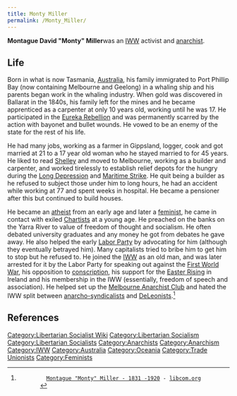 ```yaml
---
title: Monty Miller
permalink: /Monty_Miller/
---
```


**Montague David "Monty" Miller**was an
[IWW](Industrial_Workers_of_the_World.md "wikilink") activist and
[anarchist](Anarchism.md "wikilink").

## Life

Born in what is now Tasmania, [Australia](Australia.md "wikilink"), his
family immigrated to Port Phillip Bay (now containing Melbourne and
Geelong) in a whaling ship and his parents began work in the whaling
industry. When gold was discovered in Ballarat in the 1840s, his family
left for the mines and he became apprenticed as a carpenter at only 10
years old, working until he was 17. He participated in the [Eureka
Rebellion](Eureka_Rebellion_(1854).md "wikilink") and was permanently
scarred by the action with bayonet and bullet wounds. He vowed to be an
enemy of the state for the rest of his life.

He had many jobs, working as a farmer in Gippsland, logger, cook and got
married at 21 to a 17 year old woman who he stayed married to for 45
years. He liked to read [Shelley](Percy_Shelley.md "wikilink") and moved to
Melbourne, working as a builder and carpenter, and worked tirelessly to
establish relief depots for the hungry during the [Long
Depression](Long_Depression.md "wikilink") and [Maritime
Strike](Australian_Maritime_Strike_(1890).md "wikilink"). He quit being a
builder as he refused to subject those under him to long hours, he had
an accident while working at 77 and spent weeks in hospital. He became a
pensioner after this but continued to build houses.

He became an [atheist](Atheism.md "wikilink") from an early age and later a
[feminist](Feminism.md "wikilink"), he came in contact with exiled
[Chartists](Chartism.md "wikilink") at a young age. He preached on the
banks on the Yarra River to value of freedom of thought and socialism.
He often debated university graduates and any money he got from debates
he gave away. He also helped the early [Labor
Party](Labor_Party_(Australia).md "wikilink") by advocating for him
(although they eventually betrayed him). Many capitalists tried to bribe
him to get him to stop but he refused to. He joined the
[IWW](Industrial_Workers_of_the_World.md "wikilink") as an old man, and was
later arrested for it by the Labor Party for speaking out against the
[First World War](World_War_I.md "wikilink"), his opposition to
[conscription](conscription.md "wikilink"), his support for the [Easter
Rising](Easter_Rising_(1916).md "wikilink") in Ireland and his membership
in the IWW (essentially, freedom of speech and association). He helped
set up the [Melbourne Anarchist
Club](Melbourne_Anarchist_Club.md "wikilink") and hated the IWW split
between [anarcho-syndicalists](Anarcho-Syndicalism.md "wikilink") and
[DeLeonists](DeLeonism.md "wikilink").[^1]

## References

<references />

[Category:Libertarian Socialist
Wiki](Category:Libertarian_Socialist_Wiki.md "wikilink")
[Category:Libertarian
Socialism](Category:Libertarian_Socialism.md "wikilink")
[Category:Libertarian
Socialists](Category:Libertarian_Socialists.md "wikilink")
[Category:Anarchists](Category:Anarchists.md "wikilink")
[Category:Anarchism](Category:Anarchism.md "wikilink")
[Category:IWW](Category:IWW.md "wikilink")
[Category:Australia](Category:Australia.md "wikilink")
[Category:Oceania](Category:Oceania.md "wikilink") [Category:Trade
Unionists](Category:Trade_Unionists.md "wikilink")
[Category:Feminists](Category:Feminists.md "wikilink")

[^1]: `         `[`Montague "Monty" Miller - 1831 -1920`](https://libcom.org/library/montague-monty-miller-1831-1920)` - `[`libcom.org`](libcom.org.md "wikilink")
    `       `